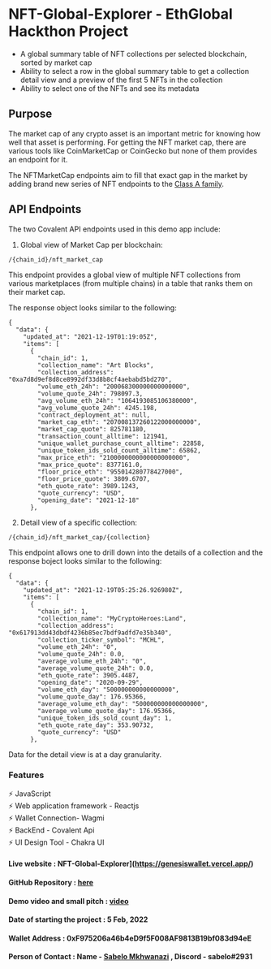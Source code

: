 # NFT-Global-Explorer - EthGlobal Hackthon Project

- A global summary table of NFT collections per selected blockchain, sorted by market cap
- Ability to select a row in the global summary table to get a collection detail view and a preview of the first 5 NFTs in the collection
- Ability to select one of the NFTs and see its metadata

## Purpose

The market cap of any crypto asset is an important metric for knowing how well that asset is performing. For getting the NFT market cap, there are various tools like CoinMarketCap or CoinGecko but none of them provides an endpoint for it.

The NFTMarketCap endpoints aim to fill that exact gap in the market by adding brand new series of NFT endpoints to the [Class A family](https://www.covalenthq.com/docs/api).

## API Endpoints

The two Covalent API endpoints used in this demo app include:

1. Global view of Market Cap per blockchain:

```
/{chain_id}/nft_market_cap
```

This endpoint provides a global view of multiple NFT collections from various marketplaces (from multiple chains) in a table that ranks them on their market cap.

The response object looks similar to the following:

```
{
  "data": {
    "updated_at": "2021-12-19T01:19:05Z",
    "items": [
      {
        "chain_id": 1,
        "collection_name": "Art Blocks",
        "collection_address": "0xa7d8d9ef8d8ce8992df33d8b8cf4aebabd5bd270",
        "volume_eth_24h": "200068300000000000000",
        "volume_quote_24h": 798097.3,
        "avg_volume_eth_24h": "1064193085106380000",
        "avg_volume_quote_24h": 4245.198,
        "contract_deployment_at": null,
        "market_cap_eth": "207008137260122000000000",
        "market_cap_quote": 825781180,
        "transaction_count_alltime": 121941,
        "unique_wallet_purchase_count_alltime": 22858,
        "unique_token_ids_sold_count_alltime": 65862,
        "max_price_eth": "2100000000000000000000",
        "max_price_quote": 8377161.0,
        "floor_price_eth": "955014280778427000",
        "floor_price_quote": 3809.6707,
        "eth_quote_rate": 3989.1243,
        "quote_currency": "USD",
        "opening_date": "2021-12-18"
      },
```

2. Detail view of a specific collection:

```
/{chain_id}/nft_market_cap/{collection}
```

This endpoint allows one to drill down into the details of a collection and the response boject looks similar to the following:

```
{
  "data": {
    "updated_at": "2021-12-19T05:25:26.926980Z",
    "items": [
      {
        "chain_id": 1,
        "collection_name": "MyCryptoHeroes:Land",
        "collection_address": "0x617913dd43dbdf4236b85ec7bdf9adfd7e35b340",
        "collection_ticker_symbol": "MCHL",
        "volume_eth_24h": "0",
        "volume_quote_24h": 0.0,
        "average_volume_eth_24h": "0",
        "average_volume_quote_24h": 0.0,
        "eth_quote_rate": 3905.4487,
        "opening_date": "2020-09-29",
        "volume_eth_day": "500000000000000000",
        "volume_quote_day": 176.95366,
        "average_volume_eth_day": "500000000000000000",
        "average_volume_quote_day": 176.95366,
        "unique_token_ids_sold_count_day": 1,
        "eth_quote_rate_day": 353.90732,
        "quote_currency": "USD"
      },
```

Data for the detail view is at a day granularity.


### Features
 :zap: JavaScript\
 :zap: Web application framework - Reactjs\
 :zap: Wallet Connection- Wagmi\
 :zap: BackEnd  - Covalent Api\
 :zap: UI Design Tool - Chakra UI    

#### Live website : NFT-Global-Explorer](https://genesiswallet.vercel.app/)

#### GitHub Repository : [here](https://github.com/SabeloMkhwanzi/NFT-Global-Explorer)

#### Demo video and small pitch : [video](https://youtu.be/v9XSQEZMHdI)

#### Date of starting the project : 5 Feb, 2022

#### Wallet Address : 0xF975206a46b4eD9f5F008AF9813B19bf083d94eE

#### Person of Contact : Name - [Sabelo Mkhwanazi](https://twitter.com/SabeloMkhwanaz) , Discord - sabelo#2931
